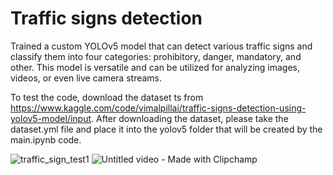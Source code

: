 # Traffic signs detection
Trained a custom YOLOv5 model that can detect various traffic signs and classify them into four categories: prohibitory, danger, mandatory, and other. This model is versatile and can be utilized for analyzing images, videos, or even live camera streams. 

To test the code, download the dataset ts from https://www.kaggle.com/code/vimalpillai/traffic-signs-detection-using-yolov5-model/input. After downloading the dataset, please take the dataset.yml file and place it into the yolov5 folder that will be created by the main.ipynb code.


  ![traffic_sign_test1](https://github.com/Sele-Th-03/Traffic-signs-detection/assets/131516552/786f34bd-f6aa-4868-a922-c81979c9b882)
![Untitled video - Made with Clipchamp](https://github.com/Sele-Th-03/Traffic-signs-detection/assets/131516552/f43a5f31-9925-47ca-834c-ad749e998159)
